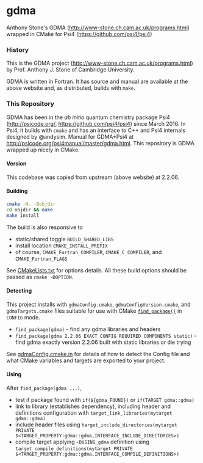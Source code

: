 # gdma
Anthony Stone's GDMA (http://www-stone.ch.cam.ac.uk/programs.html) wrapped in CMake for Psi4 (https://github.com/psi4/psi4)

### History

This is the GDMA project (http://www-stone.ch.cam.ac.uk/programs.html) by
Prof. Anthony J. Stone of Cambridge University.

GDMA is written in Fortran. It has source and manual are available at the above
website and, as distributed, builds with `make`.

### This Repository

GDMA has been in the *ab initio* quantum chemistry package Psi4
(http://psicode.org/, https://github.com/psi4/psi4) since March 2016. In Psi4,
it builds with `cmake` and has an interface to C++ and Psi4 internals designed
by @andysim. Manual for GDMA+Psi4 at http://psicode.org/psi4manual/master/gdma.html.
This repository is GDMA wrapped up nicely in CMake.






#### Version

This codebase was copied from upstream (above website) at 2.2.06.

#### Building

```bash
cmake -H. -Bobjdir
cd objdir && make
make install
```

The build is also responsive to

* static/shared toggle `BUILD_SHARED_LIBS`
* install location `CMAKE_INSTALL_PREFIX`
* of course, `CMAKE_Fortran_COMPILER`, `CMAKE_C_COMPILER`, and `CMAKE_Fortran_FLAGS`

See [CMakeLists.txt](CMakeLists.txt) for options details. All these build options should be passed as `cmake -DOPTION`.

#### Detecting

This project installs with `gdmaConfig.cmake`, `gdmaConfigVersion.cmake`, and `gdmaTargets.cmake` files suitable for use with CMake [`find_package()`](https://cmake.org/cmake/help/v3.2/command/find_package.html) in `CONFIG` mode.

* `find_package(gdma)` - find any gdma libraries and headers
* `find_package(gdma 2.2.06 EXACT CONFIG REQUIRED COMPONENTS static)` - find gdma exactly version 2.2.06 built with static libraries or die trying

See [gdmaConfig.cmake.in](cmake/gdmaConfig.cmake.in) for details of how to detect the Config file and what CMake variables and targets are exported to your project.

#### Using

After `find_package(gdma ...)`,

* test if package found with `if(${gdma_FOUND})` or `if(TARGET gdma::gdma)`
* link to library (establishes dependency), including header and definitions configuration with `target_link_libraries(mytarget gdma::gdma)`
* include header files using `target_include_directories(mytarget PRIVATE $<TARGET_PROPERTY:gdma::gdma,INTERFACE_INCLUDE_DIRECTORIES>)`
* compile target applying `-DUSING_gdma` definition using `target_compile_definitions(mytarget PRIVATE $<TARGET_PROPERTY:gdma::gdma,INTERFACE_COMPILE_DEFINITIONS>)`

